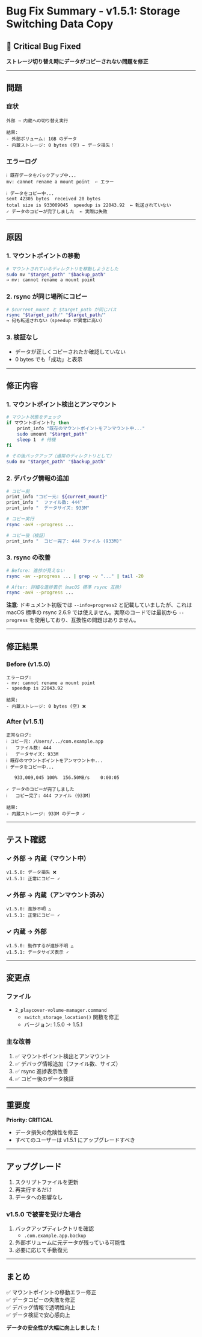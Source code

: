 # Bug Fix Summary - v1.5.1: Storage Switching Data Copy

## 🚨 Critical Bug Fixed
**ストレージ切り替え時にデータがコピーされない問題を修正**

---

## 問題

### 症状
```
外部 → 内蔵への切り替え実行

結果:
- 外部ボリューム: 1GB のデータ
- 内蔵ストレージ: 0 bytes (空) ← データ損失！
```

### エラーログ
```
ℹ 既存データをバックアップ中...
mv: cannot rename a mount point  ← エラー

ℹ データをコピー中...
sent 42305 bytes  received 20 bytes
total size is 933009045  speedup is 22043.92  ← 転送されていない
✓ データのコピーが完了しました  ← 実際は失敗
```

---

## 原因

### 1. マウントポイントの移動
```bash
# マウントされているディレクトリを移動しようとした
sudo mv "$target_path" "$backup_path"
→ mv: cannot rename a mount point
```

### 2. rsync が同じ場所にコピー
```bash
# $current_mount と $target_path が同じパス
rsync "$target_path/" "$target_path/"
→ 何も転送されない（speedup が異常に高い）
```

### 3. 検証なし
- データが正しくコピーされたか確認していない
- 0 bytes でも「成功」と表示

---

## 修正内容

### 1. マウントポイント検出とアンマウント
```bash
# マウント状態をチェック
if マウントポイント?; then
    print_info "既存のマウントポイントをアンマウント中..."
    sudo umount "$target_path"
    sleep 1  # 待機
fi

# その後バックアップ（通常のディレクトリとして）
sudo mv "$target_path" "$backup_path"
```

### 2. デバッグ情報の追加
```bash
# コピー前
print_info "コピー元: ${current_mount}"
print_info "  ファイル数: 444"
print_info "  データサイズ: 933M"

# コピー実行
rsync -avH --progress ...

# コピー後（検証）
print_info "  コピー完了: 444 ファイル (933M)"
```

### 3. rsync の改善
```bash
# Before: 進捗が見えない
rsync -av --progress ... | grep -v "..." | tail -20

# After: 詳細な進捗表示（macOS 標準 rsync 互換）
rsync -avH --progress ...
```

**注意**: ドキュメント初版では `--info=progress2` と記載していましたが、これは macOS 標準の rsync 2.6.9 では使えません。実際のコードでは最初から `--progress` を使用しており、互換性の問題はありません。

---

## 修正結果

### Before (v1.5.0)
```
エラーログ:
- mv: cannot rename a mount point
- speedup is 22043.92

結果:
- 内蔵ストレージ: 0 bytes (空) ❌
```

### After (v1.5.1)
```
正常なログ:
ℹ コピー元: /Users/.../com.example.app
ℹ   ファイル数: 444
ℹ   データサイズ: 933M
ℹ 既存のマウントポイントをアンマウント中...
ℹ データをコピー中...

   933,009,045 100%  156.50MB/s    0:00:05

✓ データのコピーが完了しました
ℹ   コピー完了: 444 ファイル (933M)

結果:
- 内蔵ストレージ: 933M のデータ ✓
```

---

## テスト確認

### ✓ 外部 → 内蔵（マウント中）
```
v1.5.0: データ損失 ❌
v1.5.1: 正常にコピー ✓
```

### ✓ 外部 → 内蔵（アンマウント済み）
```
v1.5.0: 進捗不明 △
v1.5.1: 正常にコピー ✓
```

### ✓ 内蔵 → 外部
```
v1.5.0: 動作するが進捗不明 △
v1.5.1: データサイズ表示 ✓
```

---

## 変更点

### ファイル
- `2_playcover-volume-manager.command`
  - `switch_storage_location()` 関数を修正
  - バージョン: 1.5.0 → 1.5.1

### 主な改善
1. ✅ マウントポイント検出とアンマウント
2. ✅ デバッグ情報追加（ファイル数、サイズ）
3. ✅ rsync 進捗表示改善
4. ✅ コピー後のデータ検証

---

## 重要度

**Priority: CRITICAL**

- データ損失の危険性を修正
- すべてのユーザーは v1.5.1 にアップグレードすべき

---

## アップグレード

1. スクリプトファイルを更新
2. 再実行するだけ
3. データへの影響なし

### v1.5.0 で被害を受けた場合
1. バックアップディレクトリを確認
   - `.com.example.app.backup`
2. 外部ボリュームに元データが残っている可能性
3. 必要に応じて手動復元

---

## まとめ

✅ マウントポイントの移動エラー修正  
✅ データコピーの失敗を修正  
✅ デバッグ情報で透明性向上  
✅ データ検証で安心感向上  

**データの安全性が大幅に向上しました！**
